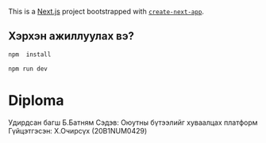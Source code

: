 This is a [Next.js](https://nextjs.org/) project bootstrapped with [`create-next-app`](https://github.com/vercel/next.js/tree/canary/packages/create-next-app).

## Хэрхэн ажиллуулах вэ?

```bash
npm  install

npm run dev

```

# Diploma

Удирдсан багш Б.Батням
Сэдэв: Оюутны бүтээлийг хуваалцах платформ
Гүйцэтгэсэн: Х.Очирсүх (20B1NUM0429)
